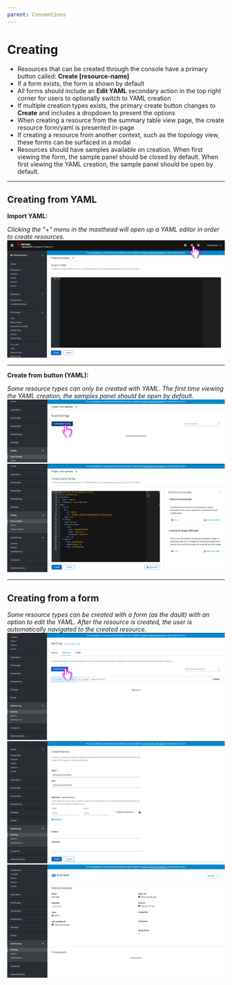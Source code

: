 ```yaml
---
parent: Conventions
---
```


# Creating


+ Resources that can be created through the console have a primary button called: **Create [resource-name]**
+ If a form exists, the form is shown by default
+ All forms should include an **Edit YAML** secondary action in the top right corner for users to optionally switch to YAML creation
+ If multiple creation types exists, the primary create button changes to **Create** and includes a dropdown to present the options
+ When creating a resource from the summary table view page, the create resource form/yaml is presented in-page
+ If creating a resource from another context, such as the topology view, these forms can be surfaced in a modal
+ Resources should have samples available on creation. When first viewing the form, the sample panel should be closed by default. When first viewing the YAML creation, the sample panel should be open by default. 

---

## Creating from YAML

**Import YAML:**

*Clicking the "+" menu in the masthead will open up a YAML editor in order to create resources.*
![import YAML](../images/create-yaml-import.png)

---

**Create from button (YAML):**

*Some resource types can only be created with YAML. The first time viewing the YAML creation, the samples panel should be open by default.*
![import YAML](../images/create-yaml.png)
![import YAML](../images/create-yaml2.png)

---

## Creating from a form

*Some resource types can be created with a form (as the dault) with an option to edit the YAML. After the resource is created, the user is automatically navigated to the created resource.*
![import YAML](../images/create-form1.png)
![import YAML](../images/create-form2.png)
![import YAML](../images/create-form3.png)